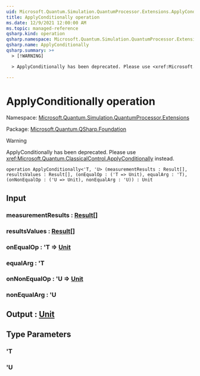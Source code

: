 ```yaml
---
uid: Microsoft.Quantum.Simulation.QuantumProcessor.Extensions.ApplyConditionally
title: ApplyConditionally operation
ms.date: 12/9/2021 12:00:00 AM
ms.topic: managed-reference
qsharp.kind: operation
qsharp.namespace: Microsoft.Quantum.Simulation.QuantumProcessor.Extensions
qsharp.name: ApplyConditionally
qsharp.summary: >+
  > [!WARNING]

  > ApplyConditionally has been deprecated. Please use <xref:Microsoft.Quantum.ClassicalControl.ApplyConditionally> instead.

---
```


# ApplyConditionally operation

Namespace: [Microsoft.Quantum.Simulation.QuantumProcessor.Extensions](xref:Microsoft.Quantum.Simulation.QuantumProcessor.Extensions)

Package: [Microsoft.Quantum.QSharp.Foundation](https://nuget.org/packages/Microsoft.Quantum.QSharp.Foundation)


> [!WARNING]
> ApplyConditionally has been deprecated. Please use <xref:Microsoft.Quantum.ClassicalControl.ApplyConditionally> instead.



```qsharp
operation ApplyConditionally<'T, 'U> (measurementResults : Result[], resultsValues : Result[], (onEqualOp : ('T => Unit), equalArg : 'T), (onNonEqualOp : ('U => Unit), nonEqualArg : 'U)) : Unit
```


## Input

### measurementResults : [Result](xref:microsoft.quantum.qsharp.valueliterals#result-literal)[]




### resultsValues : [Result](xref:microsoft.quantum.qsharp.valueliterals#result-literal)[]




### onEqualOp : 'T => [Unit](xref:microsoft.quantum.qsharp.valueliterals#unit-literal) 




### equalArg : 'T




### onNonEqualOp : 'U => [Unit](xref:microsoft.quantum.qsharp.valueliterals#unit-literal) 




### nonEqualArg : 'U





## Output : [Unit](xref:microsoft.quantum.qsharp.valueliterals#unit-literal)



## Type Parameters

### 'T


### 'U

